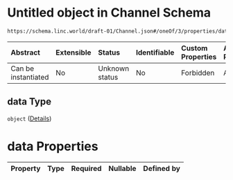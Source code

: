 # Untitled object in Channel Schema

```txt
https://schema.linc.world/draft-01/Channel.json#/oneOf/3/properties/data
```



| Abstract            | Extensible | Status         | Identifiable | Custom Properties | Additional Properties | Access Restrictions | Defined In                                           |
| :------------------ | :--------- | :------------- | :----------- | :---------------- | :-------------------- | :------------------ | :--------------------------------------------------- |
| Can be instantiated | No         | Unknown status | No           | Forbidden         | Allowed               | none                | [Channel.json*](Channel.json "open original schema") |

## data Type

`object` ([Details](channel-oneof-channel-with-temperature-sensor-properties-data.md))

# data Properties

| Property | Type | Required | Nullable | Defined by |
| :------- | :--- | :------- | :------- | :--------- |
